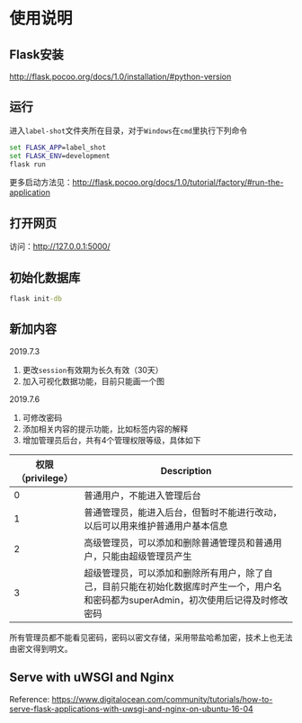 # 使用说明

## Flask安装

http://flask.pocoo.org/docs/1.0/installation/#python-version

## 运行

进入`label-shot`文件夹所在目录，对于`Windows`在`cmd`里执行下列命令

```cmd
set FLASK_APP=label_shot
set FLASK_ENV=development
flask run
```

更多启动方法见：http://flask.pocoo.org/docs/1.0/tutorial/factory/#run-the-application

## 打开网页

访问：http://127.0.0.1:5000/

## 初始化数据库

```cmd
flask init-db
```

## 新加内容

2019.7.3

1. 更改`session`有效期为长久有效（30天）
2. 加入可视化数据功能，目前只能画一个图

2019.7.6

1. 可修改密码
2. 添加相关内容的提示功能，比如标签内容的解释
3. 增加管理员后台，共有4个管理权限等级，具体如下

| 权限（privilege） | Description |
| ----------- | ----------- |
| 0 | 普通用户，不能进入管理后台 |
| 1 | 普通管理员，能进入后台，但暂时不能进行改动，以后可以用来维护普通用户基本信息 |
| 2 | 高级管理员，可以添加和删除普通管理员和普通用户，只能由超级管理员产生 |
| 3 | 超级管理员，可以添加和删除所有用户，除了自己，目前只能在初始化数据库时产生一个，用户名和密码都为superAdmin，初次使用后记得及时修改密码 |

所有管理员都不能看见密码，密码以密文存储，采用带盐哈希加密，技术上也无法由密文得到明文。

## Serve with uWSGI and Nginx

Reference: https://www.digitalocean.com/community/tutorials/how-to-serve-flask-applications-with-uwsgi-and-nginx-on-ubuntu-16-04
